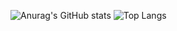 ![Anurag's GitHub stats](https://github-readme-stats.vercel.app/api?username=Zeno-cc)
![Top Langs](https://github-readme-stats.vercel.app/api/top-langs/?username=Zeno-cc)
